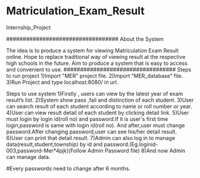 # Matriculation_Exam_Result
Internship_Project

##################################
About the System

The idea is to produce a system for viewing Matriculation Exam Result online.
Hope to replace traditional way of viewing result at the respective high schools in the future.
Aim to produce a system that is easy to access and convenient to use.
##################################
Steps to run project
1)Import "MER" project file.
2)Import "MER_database" file.
3)Run Project and type localhost:8080/ in url.

Steps to use system
1)Firstly , users can  view by the latest year of exam result’s list.
2)System show pass ,fail and distinction of each student.
3)User can search result of each student according to name or roll number or year.
4)User can view result detail of each student by clicking detail link.
5)User must login by login id(roll no) and password.If it is user's first time login,password is same with login id(roll no).
  And after,user must change password.After changing password,user can see his/her detail result.
6)User can print that detail result.
7)Admin can also log in to manage data(result,student,township) by id and password.(Eg.loginid-003,password-Mer*4pjk)(Follow Admin Password file)
8)And now Admin can manage data.

#Every passwords need to change after 6 months.



